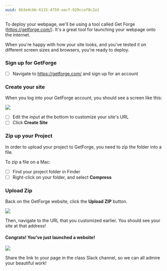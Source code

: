 ```yaml
---
uuid: 6b3e4cbb-6115-4759-aacf-929ccaf8c2a1
---
```



To deploy your webpage, we'll be using a tool called Get Forge (https://getforge.com/). It's a great tool
for launching your webpage onto the internet.

When you're happy with how your site looks, and you've tested it on different screen sizes and browsers, you're ready to deploy.

### Sign up for GetForge

- [ ] Navigate to https://getforge.com/ and sign up for an account


### Create your site

When you log into your GetForge account, you should see a screen like this:

![](https://cl.ly/2n2v001k1g2R/Screen%20Recording%202017-10-01%20at%2006.12%20PM.gif)

- [ ] Edit the input at the bottom to customize your site's URL
- [ ] Click **Create Site**

### Zip up your Project

In order to upload your project to GetForge, you need to zip the folder into a file.

To zip a file on a Mac:

- [ ] Find your project folder in Finder
- [ ] Right-click on your folder, and select **Compress**

### Upload Zip

Back on the GetForge website, click the **Upload ZIP** button.

![](https://cl.ly/2Z1o0r3n0L0H/Screen%20Recording%202017-10-01%20at%2006.19%20PM.gif)


Then, navigate to the URL that you customized earlier. You should see your site at that address!


#### Congrats! You've just launched a website!

![](https://media.giphy.com/media/g9582DNuQppxC/giphy.gif)


Share the link to your page in the class Slack channel, so we can all admire your beautiful work!

